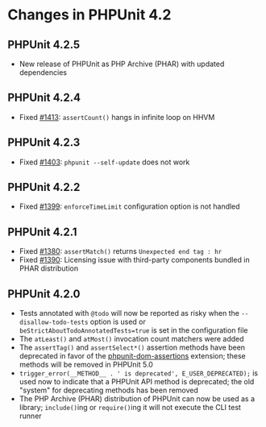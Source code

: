 # Changes in PHPUnit 4.2

## PHPUnit 4.2.5

* New release of PHPUnit as PHP Archive (PHAR) with updated dependencies

## PHPUnit 4.2.4

* Fixed [#1413](https://github.com/sebastianbergmann/phpunit/issues/1413): `assertCount()` hangs in infinite loop on HHVM

## PHPUnit 4.2.3

* Fixed [#1403](https://github.com/sebastianbergmann/phpunit/issues/1403): `phpunit --self-update` does not work

## PHPUnit 4.2.2

* Fixed [#1399](https://github.com/sebastianbergmann/phpunit/issues/1399): `enforceTimeLimit` configuration option is not handled

## PHPUnit 4.2.1

* Fixed [#1380](https://github.com/sebastianbergmann/phpunit/issues/1380): `assertMatch()` returns `Unexpected end tag : hr`
* Fixed [#1390](https://github.com/sebastianbergmann/phpunit/issues/1390): Licensing issue with third-party components bundled in PHAR distribution

## PHPUnit 4.2.0

* Tests annotated with `@todo` will now be reported as risky when the `--disallow-todo-tests` option is used or `beStrictAboutTodoAnnotatedTests=true` is set in the configuration file
* The `atLeast()` and `atMost()` invocation count matchers were added
* The `assertTag()` and `assertSelect*()` assertion methods have been deprecated in favor of the [phpunit-dom-assertions](https://github.com/phpunit/phpunit-dom-assertions) extension; these methods will be removed in PHPUnit 5.0
* `trigger_error(__METHOD__ . ' is deprecated', E_USER_DEPRECATED);` is used now to indicate that a PHPUnit API method is deprecated; the old "system" for deprecating methods has been removed
* The PHP Archive (PHAR) distribution of PHPUnit can now be used as a library; `include()`ing or `require()`ing it will not execute the CLI test runner

